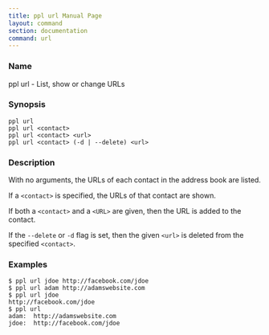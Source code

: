 ```yaml
---
title: ppl url Manual Page
layout: command
section: documentation
command: url
---
```


### Name

ppl url - List, show or change URLs

### Synopsis

    ppl url
    ppl url <contact>
    ppl url <contact> <url>
    ppl url <contact> (-d | --delete) <url>

### Description

With no arguments, the URLs of each contact in the address book are listed.

If a `<contact>` is specified, the URLs of that contact are shown.

If both a `<contact>` and a `<URL>` are given, then the URL is added to the
contact.

If the `--delete` or `-d` flag is set, then the given `<url>` is
deleted from the specified `<contact>`.

### Examples

    $ ppl url jdoe http://facebook.com/jdoe
    $ ppl url adam http://adamswebsite.com
    $ ppl url jdoe
    http://facebook.com/jdoe
    $ ppl url
    adam:  http://adamswebsite.com
    jdoe:  http://facebook.com/jdoe

